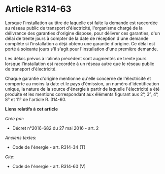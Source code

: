 # Article R314-63

Lorsque l'installation au titre de laquelle est faite la demande est raccordée au réseau public de transport d'électricité,
l'organisme chargé de la délivrance des garanties d'origine dispose, pour délivrer ces garanties, d'un délai de trente jours
à compter de la date de réception d'une demande complète si l'installation a déjà obtenu une garantie d'origine. Ce délai est
porté à soixante jours s'il s'agit pour l'installation d'une première demande. 

Les délais prévus à l'alinéa précédent sont augmentés de trente jours lorsque l'installation est raccordée à un réseau autre
que le réseau public de transport d'électricité. 

Chaque garantie d'origine mentionne qu'elle concerne de l'électricité et comporte au moins la date et le pays d'émission, un
numéro d'identification unique, la nature de la source d'énergie à partir de laquelle l'électricité a été produite et les
mentions correspondant aux éléments figurant aux 2°, 3°, 4°, 8° et 11° de l'article R. 314-60.

**Liens relatifs à cet article**

_Créé par_:

  - Décret n°2016-682 du 27 mai 2016 - art. 2

_Anciens textes_:

  - Code de l'énergie - art. R314-34 (T)

_Cite_:

  - Code de l'énergie - art. R314-60 (V)
